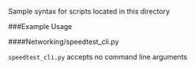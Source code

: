 Sample syntax for scripts located in this directory

###Example Usage

####Networking/speedtest_cli.py

`speedtest_cli.py` accepts no command line arguments
